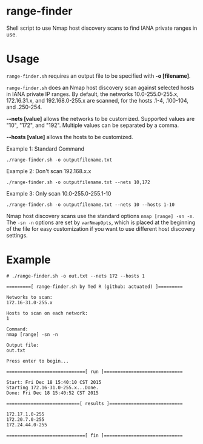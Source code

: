 # range-finder
Shell script to use Nmap host discovery scans to find IANA private ranges in use.

# Usage
`range-finder.sh` requires an output file to be specified with **-o [filename]**.

`range-finder.sh` does an Nmap host discovery scan against selected hosts in IANA private IP ranges. By default, the networks 10.0-255.0-255.x, 172.16.31.x, and 192.168.0-255.x are scanned, for the hosts .1-4, .100-104, and .250-254.

**--nets [value]** allows the networks to be customized. Supported values are "10", "172", and "192". Multiple values can be separated by a comma.

**--hosts [value]** allows the hosts to be customized.

Example 1: Standard Command

`./range-finder.sh -o outputfilename.txt`

Example 2: Don't scan 192.168.x.x

`./range-finder.sh -o outputfilename.txt --nets 10,172`

Example 3: Only scan 10.0-255.0-255.1-10

`./range-finder.sh -o outputfilename.txt --nets 10 --hosts 1-10`

Nmap host discovery scans use the standard options `nmap [range] -sn -n`. The `-sn -n` options are set by `varNmapOpts`, which is placed at the beginning of the file for easy customization if you want to use different host discovery settings.

# Example

```
# ./range-finder.sh -o out.txt --nets 172 --hosts 1

=========[ range-finder.sh by Ted R (github: actuated) ]=========

Networks to scan:
172.16-31.0-255.x

Hosts to scan on each network:
1

Command:
nmap [range] -sn -n

Output file:
out.txt

Press enter to begin...

=============================[ run ]=============================

Start: Fri Dec 18 15:40:10 CST 2015
Starting 172.16-31.0-255.x...Done.
Done: Fri Dec 18 15:40:52 CST 2015

===========================[ results ]===========================

172.17.1.0-255
172.20.7.0-255
172.24.44.0-255

=============================[ fin ]=============================
```
